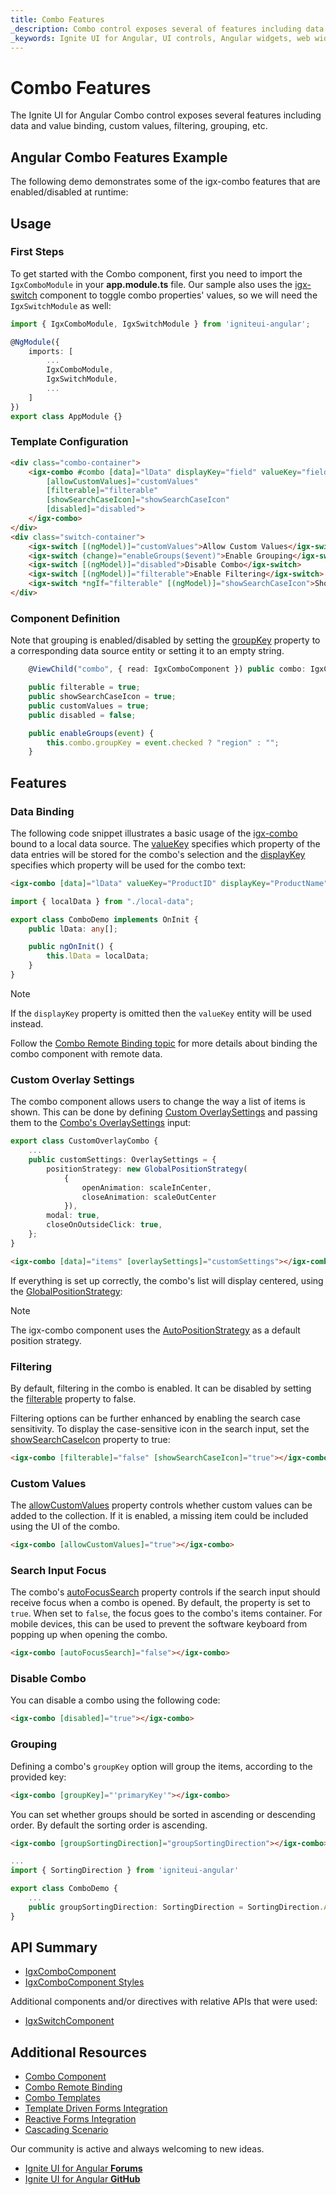 ```yaml
---
title: Combo Features
_description: Combo control exposes several of features including data and value binding, custom values, filtering, grouping, etc.
_keywords: Ignite UI for Angular, UI controls, Angular widgets, web widgets, UI widgets, Angular, Native Angular Components Suite, Native Angular Controls, Native Angular Components Library, Angular Combo components, Angular Features, Angular Combo Features, Angular Combo Data Binding, Angular Combo Value Binding, Angular Combo Data Filtering, Angular Combo Grouping, Angular Combo Custom Values
---
```


# Combo Features
<p class="highlight">
The Ignite UI for Angular Combo control exposes several features including data and value binding, custom values, filtering, grouping, etc.
</p>

## Angular Combo Features Example
The following demo demonstrates some of the igx-combo features that are enabled/disabled at runtime:


<code-view style="height: 440px;"
           data-demos-base-url="{environment:demosBaseUrl}"
           iframe-src="{environment:demosBaseUrl}/lists/combo-features" alt="Angular Combo Features Example">
</code-view>

<div class="divider--half"></div>

## Usage

### First Steps
To get started with the Combo component, first you need to import the `IgxComboModule` in your **app.module.ts** file. Our sample also uses the [igx-switch]({environment:angularApiUrl}/classes/igxswitchcomponent.html) component to toggle combo properties' values, so we will need the `IgxSwitchModule` as well:

```typescript
import { IgxComboModule, IgxSwitchModule } from 'igniteui-angular';

@NgModule({
    imports: [
        ...
        IgxComboModule,
        IgxSwitchModule,
        ...
    ]
})
export class AppModule {}
```

### Template Configuration

```html
<div class="combo-container">
    <igx-combo #combo [data]="lData" displayKey="field" valueKey="field"
        [allowCustomValues]="customValues"
        [filterable]="filterable"
        [showSearchCaseIcon]="showSearchCaseIcon"
        [disabled]="disabled">
    </igx-combo>
</div>
<div class="switch-container">
    <igx-switch [(ngModel)]="customValues">Allow Custom Values</igx-switch>
    <igx-switch (change)="enableGroups($event)">Enable Grouping</igx-switch>
    <igx-switch [(ngModel)]="disabled">Disable Combo</igx-switch>
    <igx-switch [(ngModel)]="filterable">Enable Filtering</igx-switch>
    <igx-switch *ngIf="filterable" [(ngModel)]="showSearchCaseIcon">Show Case-sensitive Icon</igx-switch>
</div>
```

### Component Definition
Note that grouping is enabled/disabled by setting the [groupKey]({environment:angularApiUrl}/classes/igxcombocomponent.html#groupkey) property to a corresponding data source entity or setting it to an empty string.

```typescript
    @ViewChild("combo", { read: IgxComboComponent }) public combo: IgxComboComponent;

    public filterable = true;
    public showSearchCaseIcon = true;
    public customValues = true;
    public disabled = false;

    public enableGroups(event) {
        this.combo.groupKey = event.checked ? "region" : "";
    }
```

## Features

### Data Binding
The following code snippet illustrates a basic usage of the [igx-combo]({environment:angularApiUrl}/classes/igxcombocomponent.html) bound to a local data source. The [valueKey]({environment:angularApiUrl}/classes/igxcombocomponent.html#valuekey) specifies which property of the data entries will be stored for the combo's selection and the [displayKey]({environment:angularApiUrl}/classes/igxcombocomponent.html#displaykey) specifies which property will be used for the combo text:

```html
<igx-combo [data]="lData" valueKey="ProductID" displayKey="ProductName"></igx-combo>
```

```typescript
import { localData } from "./local-data";

export class ComboDemo implements OnInit {
    public lData: any[];

    public ngOnInit() {
        this.lData = localData;
    }
}
```

> [!Note]
> If the `displayKey` property is omitted then the `valueKey` entity will be used instead.

Follow the [Combo Remote Binding topic](combo-remote.md) for more details about binding the combo component with remote data.

### Custom Overlay Settings
The combo component allows users to change the way a list of items is shown. This can be done by defining [Custom OverlaySettings]({environment:angularApiUrl}/interfaces/overlaysettings.html) and passing them to the [Combo's OverlaySettings]({environment:angularApiUrl}/classes/igxcombocomponent.html#overlaysettings) input:

```typescript
export class CustomOverlayCombo {
    ...
    public customSettings: OverlaySettings = {
        positionStrategy: new GlobalPositionStrategy(
            {
                openAnimation: scaleInCenter,
                closeAnimation: scaleOutCenter
            }),
        modal: true,
        closeOnOutsideClick: true,
    };
}
```

```html
<igx-combo [data]="items" [overlaySettings]="customSettings"></igx-combo>
```

If everything is set up correctly, the combo's list will display centered, using the [GlobalPositionStrategy](overlay-position.md#global):


<code-view style="height: 440px;"
           data-demos-base-url="{environment:demosBaseUrl}"
           iframe-src="{environment:demosBaseUrl}/lists/combo-overlay" >
</code-view>


<div class="divider--half"></div>

> [!Note]
> The igx-combo component uses the [AutoPositionStrategy]({environment:angularApiUrl}/classes/autopositionstrategy.html) as a default position strategy.

### Filtering
By default, filtering in the combo is enabled. It can be disabled by setting the [filterable]({environment:angularApiUrl}/classes/igxcombocomponent.html#filterable) property to false.

Filtering options can be further enhanced by enabling the search case sensitivity. To display the case-sensitive icon in the search input, set the [showSearchCaseIcon]({environment:angularApiUrl}/classes/igxcombocomponent.html#showsearchcaseicon) property to true:

```html
<igx-combo [filterable]="false" [showSearchCaseIcon]="true"></igx-combo>
```

<div class="divider--half"></div>

### Custom Values
The [allowCustomValues]({environment:angularApiUrl}/classes/igxcombocomponent.html#allowcustomvalues) property controls whether custom values can be added to the collection. If it is enabled, a missing item could be included using the UI of the combo.

```html
<igx-combo [allowCustomValues]="true"></igx-combo>
```

<div class="divider--half"></div>

### Search Input Focus
The combo's [autoFocusSearch]({environment:angularApiUrl}/classes/igxcombocomponent.html#autofocussearch)  property controls if the search input should receive focus when a combo is opened. By default, the property is set to `true`. When set to `false`, the focus goes to the combo's items container. For mobile devices, this can be used to prevent the software keyboard from popping up when opening the combo.

```html
<igx-combo [autoFocusSearch]="false"></igx-combo>
```

<div class="divider--half"></div>

### Disable Combo
You can disable a combo using the following code:

```html
<igx-combo [disabled]="true"></igx-combo>
```

<div class="divider--half"></div>

### Grouping
Defining a combo's `groupKey` option will group the items, according to the provided key:

```html
<igx-combo [groupKey]="'primaryKey'"></igx-combo>
```

You can set whether groups should be sorted in ascending or descending order. By default the sorting order is ascending.

```html
<igx-combo [groupSortingDirection]="groupSortingDirection"></igx-combo>
```

```typescript
...
import { SortingDirection } from 'igniteui-angular'

export class ComboDemo {
    ...
    public groupSortingDirection: SortingDirection = SortingDirection.Asc;
}
```

<div class="divider--half"></div>

## API Summary
<div class="divider--half"></div>

* [IgxComboComponent]({environment:angularApiUrl}/classes/igxcombocomponent.html)
* [IgxComboComponent Styles]({environment:sassApiUrl}/index.html#function-igx-combo-theme)

Additional components and/or directives with relative APIs that were used:
* [IgxSwitchComponent]({environment:angularApiUrl}/classes/igxswitchcomponent.html)

## Additional Resources
<div class="divider--half"></div>

* [Combo Component](combo.md)
* [Combo Remote Binding](combo-remote.md)
* [Combo Templates](combo-templates.md)
* [Template Driven Forms Integration](input-group.md)
* [Reactive Forms Integration](angular-reactive-form-validation.md)
* [Cascading Scenario](combo-cascading.md)

Our community is active and always welcoming to new ideas.

* [Ignite UI for Angular **Forums**](https://www.infragistics.com/community/forums/f/ignite-ui-for-angular)
* [Ignite UI for Angular **GitHub**](https://github.com/IgniteUI/igniteui-angular)
